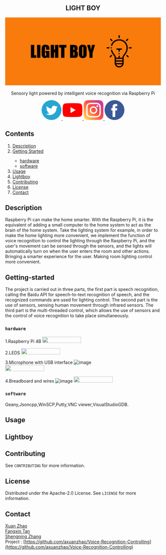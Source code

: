 <!--Project-->
<h2 align="center">LIGHT BOY </h2>  
<p align="center">
  <a href="https://github.com/axuanzhao/Voice-Recognition-Controlling">
    <img src="Images/logo.png" alt="Logo">
  </a>
  
  <p align="center">
    Sensory light powered by intelligent voice recognition via Raspberry Pi 
    <br />
</div>

<p align="center">
  <a href="https://twitter.com/lightboyofficial">
    <img src="Images/twitter.png" alt="Twitter"  width="64" height="64">
  </a>
  <a href="https://youtube.com/lightboyofficial">
    <img src="Images/youtube.png" alt="YouTube"  width="64" height="64">
  </a>
  <a href="https://www.instagram.com/lightboyofficial/">
    <img src="Images/instagram.png" alt="Instagram"  width="64" height="64">
  </a>
  <a href="https://www.facebook.com/lightboyofficial">
    <img src="Images/facebook.png" alt="Facebook"  width="64" height="64">
  </a>
  
<!-- Contents -->
## Contents

<ol>
    <li><a href="#Description">Description</a></li>
    <li><a href="#getting-started">Getting Started</a></li>
      <ul>
      <li><a href="#hardware">hardware</a</li>
        <li><a href="#software">software</a</li>
      </ul>
    <li><a href="#usage">Usage</a></li>
    <li><a href="#Lightboy">Lightboy</a></li>
    <li><a href="#contributing">Contributing</a></li>
    <li><a href="#license">License</a></li>
    <li><a href="#contact">Contact</a></li>
</ol>


<!--Description-->
## Description
Raspberry Pi can make the home smarter. With the Raspberry Pi, it is the equivalent of adding a small computer to the home system to act as the brain of the home system. Take the lighting system for example, in order to make the home lighting more convenient, we implement the function of voice recognition to control the lighting through the Raspberry Pi, and the user's movement can be sensed through the sensors, and the lights will automatically turn on when the user enters the room and other actions. Bringing a smarter experience for the user. Making room lighting control more convenient.


<!--getting-started-->
## Getting-started
The project is carried out in three parts, the first part is speech recognition, calling the Baidu API for speech-to-text recognition of speech, and the recognized commands are used for lighting control. The second part is the use of sensors, sensing human movement through infrared sensors. The third part is the multi-threaded control, which allows the use of sensors and the control of voice recognition to take place simultaneously.

<!--hardware-->
### `hardware`
1.Raspberry Pi 4B
<img src="https://user-images.githubusercontent.com/78051838/115126500-577c3c00-9fc7-11eb-9c0b-18ad338ea47f.png" width="50%" height="50%">

2.LEDS
<img src="https://user-images.githubusercontent.com/78051838/115126500-577c3c00-9fc7-11eb-9c0b-18ad338ea47f.png" width="50%" height="50%">

3.Microphone with USB interface
![image](https://user-images.githubusercontent.com/78051838/115126535-a1652200-9fc7-11eb-8e82-82ab3607ad8f.png)
<img src="https://user-images.githubusercontent.com/78051838/115126535-a1652200-9fc7-11eb-8e82-82ab3607ad8f.png" width="50%" height="50%">

4.Breadboard and wires
![image](https://user-images.githubusercontent.com/78051838/115126551-c9ed1c00-9fc7-11eb-90ae-e4e5c3bf44a6.png)
<img src="https://user-images.githubusercontent.com/78051838/115126535-a1652200-9fc7-11eb-8e82-82ab3607ad8f.png" width="50%" height="50%">
<!--software-->
### `software`
Geany,Jsoncpp,WinSCP,Putty,VNC viewer,VisualStudioGDB.


<!--usage-->
## Usage



<!--lightboy-->
## Lightboy



<!--contributing-->
## Contributing

See `CONTRIBUTING` for more information.

<!--license-->
## License

Distributed under the  Apache-2.0 License. See `LICENSE` for more information.

<!--contact-->
## Contact

[Xuan Zhao](https://github.com/axuanzhao)
<br />
[Fangxin Tan](https://github.com/FangxinTan)
<br />
[Shengning Zhang](https://github.com/ShengningZ)
<br />
Project : [https://github.com/axuanzhao/Voice-Recognition-Controlling](https://github.com/axuanzhao/Voice-Recognition-Controlling)
